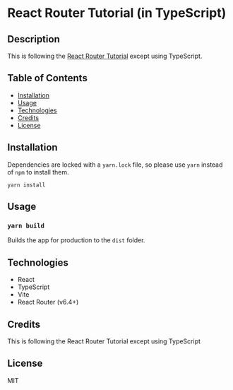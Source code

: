 # React Router Tutorial (in TypeScript)

## Description

This is following the [React Router Tutorial](https://reactrouter.com/en/main/start/tutorial) except using TypeScript.

## Table of Contents

- [Installation](#installation)
- [Usage](#usage)
- [Technologies](#technologies)
- [Credits](#credits)
- [License](#license)

## Installation

Dependencies are locked with a `yarn.lock` file, so please use `yarn` instead of `npm` to install them.

`yarn install`

## Usage

### `yarn build`

Builds the app for production to the `dist` folder.

## Technologies

- React
- TypeScript
- Vite
- React Router (v6.4+)

## Credits

This is following the React Router Tutorial except using TypeScript

## License

MIT
